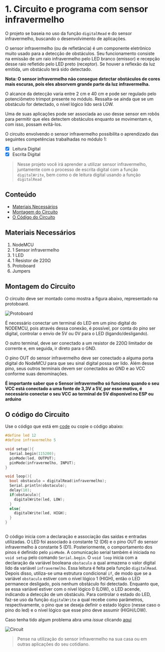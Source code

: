 # 1. Circuito e programa com sensor infravermelho

O projeto se baseia no uso da função ```digitalRead``` e do sensor infravermelho, buscando o desenvolvimento de aplicações.

O sensor infravermelho (ou de refletância) é um componente eletrônico muito usado para a detecção de obstáculos. Seu funcionamento consiste na emissão de um raio infravermelho pelo LED branco (emissor) e recepção desse raio refletido pelo LED preto (receptor). Se houver a reflexão da luz emitida, um obstáculo terá sido detectado.

**Nota: O sensor infravermelho não consegue detectar obstáculos de cores mais escuras, pois eles absorvem grande parte da luz infravermelha.**

O alcance da detecção varia entre 2 cm e 40 cm e pode ser regulado pelo potenciômetro trimpot presente no módulo. Ressalta-se ainda que se um obstáculo for detectado, o nível lógico lido será LOW.

Uma de suas aplicações pode ser associada ao uso desse sensor em robôs para permitir que eles detectem obstáculos enquanto se movimentam e, com isso, possam evitá-los.

O circuito envolvendo o sensor infravermelho possibilita o aprendizado das seguintes competências trabalhadas no módulo 1:

- [x] Leitura Digital
- [x] Escrita Digital

> Nesse projeto você irá aprender a utilizar sensor infravermelho, juntamente com o processo de escrita digital com a função  ```digitalWrite```, bem como o de leitura digital usando a função  ```digitalRead```
## Conteúdo
- [Materiais Necessários](#materiais-necessários)
- [Montagem do Circuito](#montagem-do-circuito)
- [O Código do Circuito](#o-c&oacute;digo-do-circuito)

## Materiais Necessários
1. NodeMCU
2. 1 Sensor infravermelho
3. 1 LED
4. 1 Resistor de 220Ω
5. Protoboard
6. Jumpers

## Montagem do Circuito
O circuito deve ser montado como mostra a figura abaixo, representado na protoboard.

![Protoboard](assets/protoboard.png)


É necessário conectar um terminal do LED em um pino digital do NODEMCU, pois através dessa conexão, é possível, por conta do pino ser digital, controlar o envio de 5V ou 0V para o LED (ligando/desligando).



O outro terminal, deve ser conectado a um resistor de 220Ω limitador de corrente e, em seguida, ir direto para o GND.

O pino OUT do sensor infravermelho deve ser conectado a alguma porta digital do NodeMCU para que seu sinal digital possa ser lido. Além desse pino, seus outros terminais devem ser conectados ao GND e ao VCC conforme suas denominações.

**É importante saber que o Sensor infravermelho só funciona quando o seu VCC está conectado a uma fonte de 3,3V a 5V, por esse motivo, é necessário conectar o seu VCC ao terminal de 5V disponível no ESP ou arduíno**

## O código do Circuito

Use o código que está em [code](code/code.ino) ou copie o código abaixo:
 
```C++
#define led 12
#define infravermelho 5

void setup(){
  Serial.begin(115200);
  pinMode(led, OUTPUT);
  pinMode(infravermelho, INPUT);
}

void loop(){
  bool obstaculo = digitalRead(infravermelho); 
  Serial.println(obstaculo);
  delay(10);
  if(obstaculo){
    digitalWrite(led, LOW);
  }
  else{
    digitalWrite(led, HIGH);
  }
}
  
```
O código inicia com a declaração e associação das saídas e entradas utilizadas. O LED foi associado à constante 12 (D6) e o pino OUT do sensor infravermelho à constante 5 (D1). Posteriormente, o comportamento dos pinos é definido pelo ```pinMode```. A comunicação serial também é iniciada no ```void setup``` pelo comando ```Serial.begin```.
O ```void loop``` inicia com a declaração da variável booleana ```obstaculo``` a qual armazena o valor digital lido da variável ```infravermelho```. Essa leitura é feita pela função ```digitalRead```.
Depois disso, utiliza-se uma estrutura condicional ```if```, de modo que se a variável ```obstaculo``` estiver com o nível lógico 1 (HIGH), então o LED permanece desligado, pois nenhum obstáculo foi detectado. Enquanto que, se essa variável estiver com o nível lógico 0 (LOW), o LED acende, indicando a detecção de um obstáculo.
Para controlar o estado do LED, faz-se uso da função ```digitalWrite``` a qual recebe como parâmetros, respectivamente,  o pino que se deseja definir o estado lógico (nesse caso o pino do led) e o nível lógico que esse pino deve assumir (HIGH/LOW).


Caso tenha tido algum problema abra uma _issue_ clicando [aqui](https://github.com/PETEletricaUFBA/IoT/issues/new)

![Circuit](assets/circuit.gif)

> Pense na utilização do sensor infravermelho na sua casa ou em outras aplicações do seu cotidiano. 
